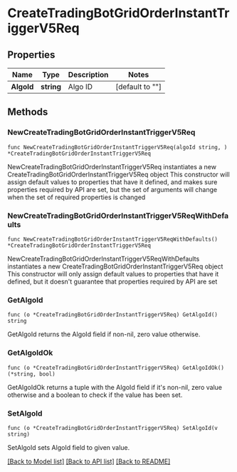 # CreateTradingBotGridOrderInstantTriggerV5Req

## Properties

Name | Type | Description | Notes
------------ | ------------- | ------------- | -------------
**AlgoId** | **string** | Algo ID | [default to ""]

## Methods

### NewCreateTradingBotGridOrderInstantTriggerV5Req

`func NewCreateTradingBotGridOrderInstantTriggerV5Req(algoId string, ) *CreateTradingBotGridOrderInstantTriggerV5Req`

NewCreateTradingBotGridOrderInstantTriggerV5Req instantiates a new CreateTradingBotGridOrderInstantTriggerV5Req object
This constructor will assign default values to properties that have it defined,
and makes sure properties required by API are set, but the set of arguments
will change when the set of required properties is changed

### NewCreateTradingBotGridOrderInstantTriggerV5ReqWithDefaults

`func NewCreateTradingBotGridOrderInstantTriggerV5ReqWithDefaults() *CreateTradingBotGridOrderInstantTriggerV5Req`

NewCreateTradingBotGridOrderInstantTriggerV5ReqWithDefaults instantiates a new CreateTradingBotGridOrderInstantTriggerV5Req object
This constructor will only assign default values to properties that have it defined,
but it doesn't guarantee that properties required by API are set

### GetAlgoId

`func (o *CreateTradingBotGridOrderInstantTriggerV5Req) GetAlgoId() string`

GetAlgoId returns the AlgoId field if non-nil, zero value otherwise.

### GetAlgoIdOk

`func (o *CreateTradingBotGridOrderInstantTriggerV5Req) GetAlgoIdOk() (*string, bool)`

GetAlgoIdOk returns a tuple with the AlgoId field if it's non-nil, zero value otherwise
and a boolean to check if the value has been set.

### SetAlgoId

`func (o *CreateTradingBotGridOrderInstantTriggerV5Req) SetAlgoId(v string)`

SetAlgoId sets AlgoId field to given value.



[[Back to Model list]](../README.md#documentation-for-models) [[Back to API list]](../README.md#documentation-for-api-endpoints) [[Back to README]](../README.md)


